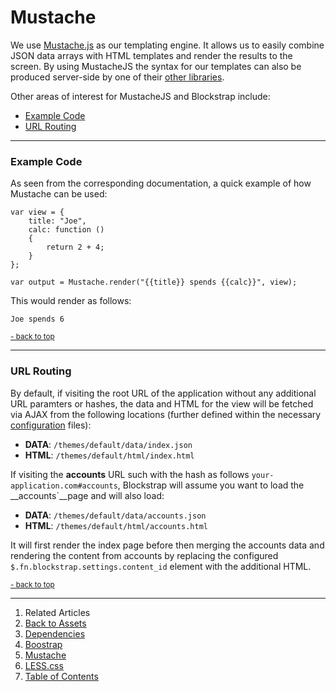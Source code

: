 Mustache <a name="docs_home"></a>
=================================

We use [Mustache.js](https://github.com/janl/mustache.js/) as our templating engine. It allows us to easily combine JSON data arrays with HTML templates and render the results to the screen. By using MustacheJS the syntax for our templates can also be produced server-side by one of their [other libraries](http://mustache.github.io/).

Other areas of interest for MustacheJS and Blockstrap include:

* [Example Code](#mustache_example)
* [URL Routing](#mustache_routing)

------------------------------------------------
### Example Code <a name="mustache_example"></a>

As seen from the corresponding documentation, a quick example of how Mustache can be used:

```
var view = {
    title: "Joe",
    calc: function () 
    {
        return 2 + 4;
    }
};

var output = Mustache.render("{{title}} spends {{calc}}", view);
```

This would render as follows:

```
Joe spends 6
```
<small><a href="#docs_home">- back to top</a></small>

-----------------------------------------------
### URL Routing <a name="mustache_routing"></a>

By default, if visiting the root URL of the application without any additional URL paramters or hashes, the data and HTML for the view will be fetched via AJAX from the following locations (further defined within the necessary [configuration](../../core/configuration/) files):

* __DATA__: `/themes/default/data/index.json`
* __HTML__: `/themes/default/html/index.html`

If visiting the __accounts__ URL such with the hash as follows `your-application.com#accounts`, Blockstrap will assume you want to load the __accounts`__page and will also load:

* __DATA__: `/themes/default/data/accounts.json`
* __HTML__: `/themes/default/html/accounts.html`

It will first render the index page before then merging the accounts data and rendering the content from accounts by replacing the configured `$.fn.blockstrap.settings.content_id` element with the additional HTML.

<small><a href="#docs_home">- back to top</a></small>


---

1. Related Articles
2. [Back to Assets](../../assets/)
3. [Dependencies](../dependencies/)
4. [Boostrap](../bootstrap/)
5. [Mustache](../mustache/)
6. [LESS.css](../less/)
7. [Table of Contents](../../../)
